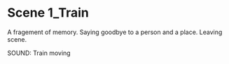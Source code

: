 # Scene 1_Train


A fragement of memory. 
Saying goodbye to a person and a place. 
Leaving scene.

SOUND: Train moving

